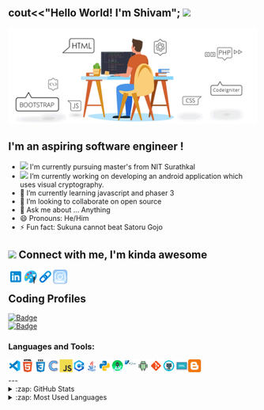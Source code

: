 <h2> cout<<"Hello World! I'm Shivam"; <img src="https://media.giphy.com/media/mGcNjsfWAjY5AEZNw6/giphy.gif" width="50"></h2>

 <img alt="GIF" src="https://github.com/fzd370/fzd370/blob/main/3.gif"/>


## I'm an aspiring software engineer !
- <img src="https://media.giphy.com/media/fYSnHlufseco8Fh93Z/giphy.gif" width="30"> I'm currently pursuing master's from NIT Surathkal
- <img src="https://media.giphy.com/media/WUlplcMpOCEmTGBtBW/giphy.gif" width="30"> I’m currently working on developing an android application which uses visual cryptography.
- 🌱 I’m currently learning javascript and phaser 3
- 👯 I’m looking to collaborate on open source
- 💬 Ask me about ... Anything
- 😄 Pronouns: He/Him
- ⚡ Fun fact: Sukuna cannot beat Satoru Gojo


### <h2><img src="https://media.giphy.com/media/LnQjpWaON8nhr21vNW/giphy.gif" width="60"> Connect with me, I'm kinda awesome</h2>
[<img align="left" alt="kindaichi | LinkedIn" width="30px" src="https://github.com/fzd370/fzd370/blob/main/linkedin.png" />][linkedin]
[<img align="left" alt="kindaichi | LinkedIn" width="30px" src="https://github.com/fzd370/fzd370/blob/main/paint.png" />][artportfolio]
[<img align="left" alt="kindaichi | LinkedIn" width="30px" src="https://github.com/fzd370/fzd370/blob/main/link.png" />][blog]
[<img align="left" alt="kindaichi | LinkedIn" width="30px" src="https://github.com/fzd370/fzd370/blob/main/instagram.png" />][instagram]

<br />

### <h2>Coding Profiles</h2>
[![Badge](https://cp-logo.vercel.app/codeforces/ssk2)][codeforces]     
[![Badge](https://cp-logo.vercel.app/leetcode/Kindaichi)][leetcode]



### Languages and Tools:

[<img align="left" alt="Visual Studio Code" width="26px" src="https://github.com/fzd370/fzd370/blob/main/visual.png" />][linkedin]
[<img align="left" alt="HTML5" width="26px" src="https://raw.githubusercontent.com/github/explore/80688e429a7d4ef2fca1e82350fe8e3517d3494d/topics/html/html.png" />][linkedin]
[<img align="left" alt="CSS3" width="26px" src="https://raw.githubusercontent.com/github/explore/80688e429a7d4ef2fca1e82350fe8e3517d3494d/topics/css/css.png" />][linkedin]
[<img align="left" alt="C" width="26px" src="https://github.com/fzd370/fzd370/blob/main/c.png" />][linkedin]
[<img align="left" alt="JavaScript" width="26px" src="https://raw.githubusercontent.com/github/explore/80688e429a7d4ef2fca1e82350fe8e3517d3494d/topics/javascript/javascript.png" />][linkedin]
[<img align="left" alt="C++" width="26px" src="https://github.com/fzd370/fzd370/blob/main/c%2B%2B.png" />][linkedin]
[<img align="left" alt="Java" width="26px" src="https://github.com/fzd370/fzd370/blob/main/java.gif" />][linkedin]
[<img align="left" alt="python" width="26px" src="https://github.com/fzd370/fzd370/blob/main/python.gif" />][linkedin]
[<img align="left" alt="Android_Studio" width="26px" src="https://github.com/fzd370/fzd370/blob/main/studio.png" />][linkedin]
[<img align="left" alt="SQLite" width="26px" src="https://github.com/fzd370/fzd370/blob/main/sqlite.png" />][linkedin]
[<img align="left" alt="Android" width="26px" src="https://github.com/fzd370/fzd370/blob/main/android.png" />][linkedin]
[<img align="left" alt="Git" width="26px" src="https://github.com/fzd370/fzd370/blob/main/git.png" />][linkedin]
[<img align="left" alt="GitHub" width="26px" src="https://github.com/fzd370/fzd370/blob/main/github.gif" />][linkedin]
[<img align="left" alt="XML" width="26px" src="https://github.com/fzd370/fzd370/blob/main/xml.png" />][linkedin]
[<img align="left" alt="Blogger" width="26px" src="https://github.com/fzd370/fzd370/blob/main/blogger.png" />][linkedin]


<br />
<br />
---

<details>
  <summary>:zap: GitHub Stats</summary>

  <img align="left" alt="Shivam's GitHub Stats" src="https://github-readme-stats.vercel.app/api?username=fzd370&show_icons=true&hide_border=true" />

</details>

<details>
  <summary>:zap: Most Used Languages</summary>

<img align="left" alt="Shivam's GitHub Top Languages" src="https://github-readme-stats.vercel.app/api/top-langs/?username=fzd370" />

</details>


[artportfolio]: https://shyomsketches.blogspot.com/
[instagram]: https://www.instagram.com/kindaichi_k/
[linkedin]: https://linkedin.com/in/ssk2
[blog]: https://orendainyou.blogspot.com/2022/09/venkat-panchapakesan-memorial.html
[codeforces]: https://codeforces.com/profile/ssk2
[codechef]: https://www.codechef.com/users/fzd314
[leetcode]: https://leetcode.com/Kindaichi/
